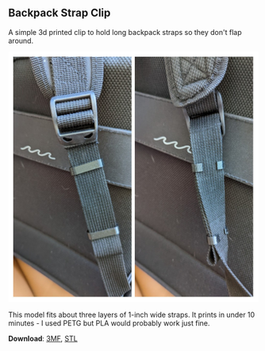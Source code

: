 ## Backpack Strap Clip

A simple 3d printed clip to hold long backpack straps so they don't flap around.

![Picture of the clips in use. They are shaped like an elongated "C" and will hold three layers of webbing together.](./photo.jpg)

This model fits about three layers of 1-inch wide straps. It prints in under 10 minutes - I used PETG but PLA would probably work just fine.

**Download**: [3MF](./clip.3MF), [STL](./clip.STL)
